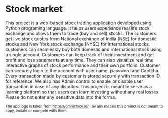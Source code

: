 # Stock market
This project is a web-based stock trading application developed using Python programing language.  It helps users experience real life stock exchange and allows them to trade (buy and sell) stocks.  The customers get live stock quotes from National exchange of India (NSE) for domestic stocks and New York stock exchange (NYSE) for international stocks. customers can seamlessly buy both domestic and international stock using a single account.  Customers can keep track of their investment and get profit and loss statements at any time. They can also visualize real time interactive graphs of stock performance and their own portfolio. Customer can securely login to the account with user name, password and Captcha. Every transaction made by customer is stored securely with transaction ID for reference. We also has Admin control to enable or disable user transaction in case of any disputes. This project is meant to serve as a learning platform so that users can learn investing without any real losses. Please do not enter any sensitive data into the forms.

<sub>The app logo is taken from https://omnistock.io/ , by any means this project is not meant to copy, imitate or compete with them.</sub>
